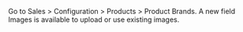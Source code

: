Go to Sales \> Configuration \> Products \> Product Brands. A new field
Images is available to upload or use existing images.
